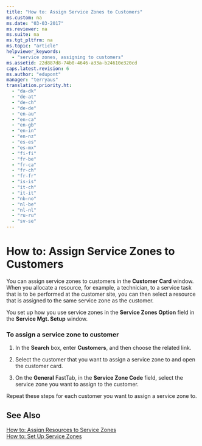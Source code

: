 ```yaml
---
title: "How to: Assign Service Zones to Customers"
ms.custom: na
ms.date: "03-03-2017"
ms.reviewer: na
ms.suite: na
ms.tgt_pltfrm: na
ms.topic: "article"
helpviewer_keywords: 
  - "service zones, assigning to customers"
ms.assetid: 22d887d8-74b0-4646-a33a-b24610e320cd
caps.latest.revision: 6
ms.author: "edupont"
manager: "terryaus"
translation.priority.ht: 
  - "da-dk"
  - "de-at"
  - "de-ch"
  - "de-de"
  - "en-au"
  - "en-ca"
  - "en-gb"
  - "en-in"
  - "en-nz"
  - "es-es"
  - "es-mx"
  - "fi-fi"
  - "fr-be"
  - "fr-ca"
  - "fr-ch"
  - "fr-fr"
  - "is-is"
  - "it-ch"
  - "it-it"
  - "nb-no"
  - "nl-be"
  - "nl-nl"
  - "ru-ru"
  - "sv-se"
---
```

# How to: Assign Service Zones to Customers
You can assign service zones to customers in the **Customer Card** window. When you allocate a resource, for example, a technician, to a service task that is to be performed at the customer site, you can then select a resource that is assigned to the same service zone as the customer.  
  
 You set up how you use service zones in the **Service Zones Option** field in the **Service Mgt. Setup** window.  
  
### To assign a service zone to customer  
  
1.  In the **Search** box, enter **Customers**, and then choose the related link.  
  
2.  Select the customer that you want to assign a service zone to and open the customer card.  
  
3.  On the **General** FastTab, in the **Service Zone Code** field, select the service zone you want to assign to the customer.  
  
 Repeat these steps for each customer you want to assign a service zone to.  
  
## See Also  
 [How to: Assign Resources to Service Zones](../Service/how-to-assign-resources-to-service-zones.md)   
 [How to: Set Up Service Zones](../Service/how-to-set-up-service-zones.md)